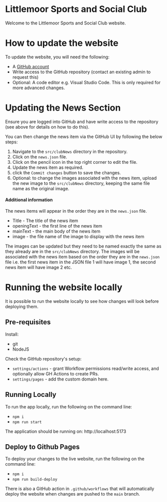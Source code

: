 # Littlemoor Sports and Social Club

Welcome to the Littlemoor Sports and Social Club website.

# How to update the website

To update the website, you will need the following:

-   A [GitHub account](https://github.com/signup)
-   Write access to the GitHub repository (contact an existing admin to request this)
-   Optional: A code editor e.g. Visual Studio Code. This is only required for more advanced changes.

# Updating the News Section

Ensure you are logged into GitHub and have write access to the repository (see above for details on how to do this).

You can then change the news item via the GitHub UI by following the below steps:

1. Navigate to the `src/clubNews` directory in the repository.
2. Click on the `news.json` file.
3. Click on the pencil icon in the top right corner to edit the file.
4. Update the news item as required.
5. click the `Commit changes` button to save the changes.
6. Optional: to change the images associated with the news item, upload the new image to the `src/clubNews` directory, keeping the same file name as the original image.

#### Additional information

The news items will appear in the order they are in the `news.json` file.

-   Title - The title of the news item
-   openingText - the first line of the news item
-   mainText - the main body of the news item
-   image - the file name of the image to display with the news item

The images can be updated but they need to be named exactly the same as they already are in the `src/clubNews` directory. The images will be associated with the news item based on the order they are in the `news.json` file i.e. the first news item in the JSON file 1 will have image 1, the second news item will have image 2 etc.

# Running the website locally

It is possible to run the website locally to see how changes will look before deploying them.

## Pre-requisites

Install:

-   git
-   NodeJS

Check the GitHub repository's setup:

-   `settings/actions` - grant Workflow permissions read/write access, and optionally allow GH Actions to create PRs.
-   `settings/pages` - add the custom domain here.

## Running Locally

To run the app locally, run the following on the command line:

-   `npm i`
-   `npm run start`

The application should be running on: http://localhost:5173

## Deploy to Github Pages

To deploy your changes to the live website, run the following on the command line:

-   `npm i`
-   `npm run build-deploy`

There is also a GitHub action in `.github/workflows` that will automatically deploy the website when changes are pushed to the `main` branch.
